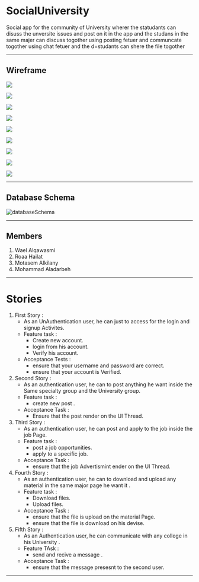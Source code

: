 # SocialUniversity

Social app  for the community of University wherer the statudants can disuss the unversite issues and post on it in the app and  the studans  in the same majer can discuss togother using posting fetuer and communcate togother using chat fetuer
and the d=studants can shere the file togother

___


## Wireframe

![](image/login_page.png)

![](image/Signup_page.png)

![](image/page1_page.png)

![](image/Page2_page.png)

![](image/Material_page.png)

![](image/Navigation_page.png)

![](image/job_page.png)

![](image/chat_page.png)

![](image/profile.png)


___

## Database Schema

![databaseSchema](image/database_schema.png)
___

## Members

1. Wael Alqawasmi
2. Roaa Hailat
3. Motasem Alkilany
4. Mohammad Aladarbeh

___

# Stories

1. First Story :
    * As an UnAuthentication user, he can just to access for the login and signup Activites.
    * Feature task : 
        - Create new account.
        - login from his account.
        - Verify his account.
    * Acceptance Tests :
        - ensure that your username and password are correct.
        - ensure that your account is Verified.
2. Second Story : 
    * As an authentication user, he can to post anything he want inside the Same specialty group and the University group.
    * Feature task : 
        - create new post .
    * Acceptance Task : 
        - Ensure that the post render on the UI Thread.
3. Third Story : 
    * As an authentication user, he can post and apply to the job inside the job Page.
    * Feature task : 
        - post a job opportunities.
        - apply to a specific job.
    * Acceptance Task : 
        - ensure that the job Advertismint ender on the UI Thread.
4. Fourth Story : 
    * As an authentication user, he can to download and upload any material in the same major page he want it .
    * Feature task : 
        - Download files.
        - Upload files.
    * Acceptance Task : 
        - ensure that the file is upload on the material Page.
        - ensure that the file is download on his devise.
5. Fifth Story : 
    * As an Authentication user, he can communicate with any college in his University .
    * Feature TAsk : 
        - send and recive a message .
    * Acceptance Task : 
        - ensure that the message presesnt to the second user.

___